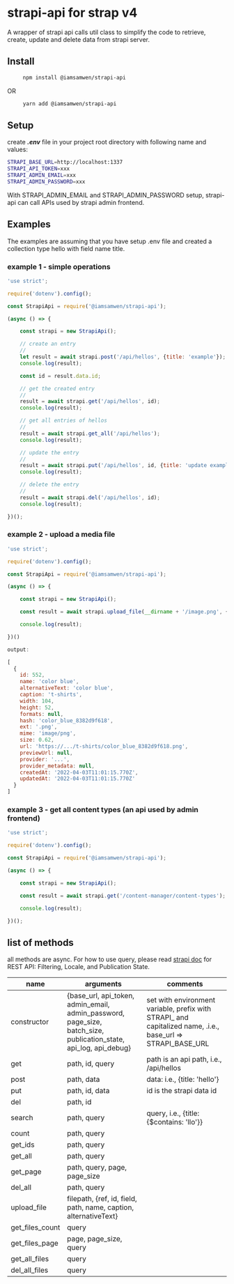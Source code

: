 # strapi-api for strap v4

A wrapper of strapi api calls util class to simplify the code to retrieve, create, update and delete data from strapi server. 

## Install
```bash
     npm install @iamsamwen/strapi-api
```
OR
```bash
     yarn add @iamsamwen/strapi-api
```

## Setup 

create ***.env*** file in your project root directory with following name and values:

```bash
STRAPI_BASE_URL=http://localhost:1337
STRAPI_API_TOKEN=xxx
STRAPI_ADMIN_EMAIL=xxx
STRAPI_ADMIN_PASSWORD=xxx
```

With STRAPI_ADMIN_EMAIL and STRAPI_ADMIN_PASSWORD setup, strapi-api can call APIs used by strapi admin frontend.

## Examples

The examples are assuming that you have setup .env file and created a collection type hello with field name title.

### example 1 - simple operations

```js
'use strict';

require('dotenv').config();

const StrapiApi = require('@iamsamwen/strapi-api');

(async () => {

    const strapi = new StrapiApi();

    // create an entry
    //
    let result = await strapi.post('/api/hellos', {title: 'example'});
    console.log(result);

    const id = result.data.id;

    // get the created entry
    //
    result = await strapi.get('/api/hellos', id);
    console.log(result);

    // get all entries of hellos
    //
    result = await strapi.get_all('/api/hellos');
    console.log(result);

    // update the entry
    //
    result = await strapi.put('/api/hellos', id, {title: 'update example'});
    console.log(result);

    // delete the entry
    //
    result = await strapi.del('/api/hellos', id);
    console.log(result);

})();

```

### example 2 - upload a media file

```js
'use strict';

require('dotenv').config();

const StrapiApi = require('@iamsamwen/strapi-api');

(async () => {

    const strapi = new StrapiApi();

    const result = await strapi.upload_file(__dirname + '/image.png', {path: 't-shirts', name: 'color blue', caption: 't-shirts', alternativeText: 'color blue'});

    console.log(result);

})()

output:

[
  {
    id: 552,
    name: 'color blue',
    alternativeText: 'color blue',
    caption: 't-shirts',
    width: 104,
    height: 52,
    formats: null,
    hash: 'color_blue_8382d9f618',
    ext: '.png',
    mime: 'image/png',
    size: 0.62,
    url: 'https://.../t-shirts/color_blue_8382d9f618.png',
    previewUrl: null,
    provider: '...',
    provider_metadata: null,
    createdAt: '2022-04-03T11:01:15.770Z',
    updatedAt: '2022-04-03T11:01:15.770Z'
  }
]
```


### example 3 - get all content types (an api used by admin frontend)

```js
'use strict';

require('dotenv').config();

const StrapiApi = require('@iamsamwen/strapi-api');

(async () => {

    const strapi = new StrapiApi();

    const result = await strapi.get('/content-manager/content-types');

    console.log(result);

})();

```

## list of methods

all methods are async. For how to use query, please read <a href="https://docs.strapi.io/developer-docs/latest/developer-resources/database-apis-reference/rest/filtering-locale-publication.html#filtering">strapi doc</a> for REST API: Filtering, Locale, and Publication State.


| name           | arguments   | comments |
| -------------- | ------------------------------------------------------------ |------------------------------------------------------------|
| constructor| {base_url, api_token, admin_email, admin_password, page_size, batch_size, publication_state, api_log, api_debug} | set with environment variable, prefix with STRAPI_ and capitalized name, .i.e., base_url => STRAPI_BASE_URL |
|get|path, id, query| path is an api path, i.e., /api/hellos|
|post|path, data|data: i.e., {title: 'hello'}|
|put|path, id, data|id is the strapi data id|
|del|path, id||
|search|path, query|query, i.e., {title: {$contains: 'llo'}}|
|count|path, query||
|get_ids|path, query||
|get_all|path, query||
|get_page|path, query, page, page_size||
|del_all|path, query||
|upload_file|filepath, {ref, id, field, path, name, caption, alternativeText}|
|get_files_count|query||
|get_files_page|page, page_size, query||
|get_all_files|query||
|del_all_files|query||
